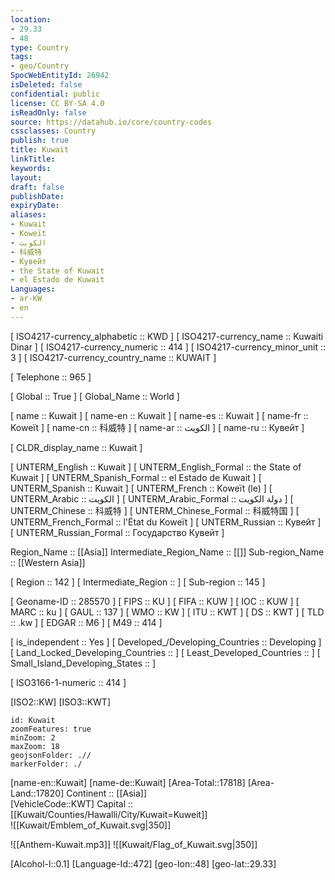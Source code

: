 ```yaml
---
location:
- 29.33
- 48
type: Country
tags:
- geo/Country
SpocWebEntityId: 26942
isDeleted: false
confidential: public
license: CC BY-SA 4.0
isReadOnly: false
source: https://datahub.io/core/country-codes
cssclasses: Country
publish: true
title: Kuwait
linkTitle: 
keywords: 
layout: 
draft: false
publishDate: 
expiryDate: 
aliases:
- Kuwait
- Koweït
- الكويت
- 科威特
- Кувейт
- the State of Kuwait
- el Estado de Kuwait
Languages:
- ar-KW
- en
---
```



[	ISO4217-currency_alphabetic	 :: KWD ] 
[	ISO4217-currency_name	 :: Kuwaiti Dinar ] 
[	ISO4217-currency_numeric	 :: 414 ] 
[	ISO4217-currency_minor_unit	 :: 3 ] 
[	ISO4217-currency_country_name	 :: KUWAIT ] 

[	Telephone	 :: 965 ] 

[	Global	 :: True ] 
[	Global_Name	 :: World ] 

[	name	 :: Kuwait ] 
[	name-en	 :: Kuwait ] 
[	name-es	 :: Kuwait ] 
[	name-fr	 :: Koweït ] 
[	name-cn	 :: 科威特 ] 
[	name-ar	 :: الكويت ] 
[	name-ru	 :: Кувейт ] 

[	CLDR_display_name	 :: Kuwait ] 

[	UNTERM_English	 :: Kuwait ] 
[	UNTERM_English_Formal	 :: the State of Kuwait ] 
[	UNTERM_Spanish_Formal	 :: el Estado de Kuwait ] 
[	UNTERM_Spanish	 :: Kuwait ] 
[	UNTERM_French	 :: Koweït (le) ] 
[	UNTERM_Arabic	 :: الكويت ] 
[	UNTERM_Arabic_Formal	 :: دولة الكويت ] 
[	UNTERM_Chinese	 :: 科威特 ] 
[	UNTERM_Chinese_Formal	 :: 科威特国 ] 
[	UNTERM_French_Formal	 :: l'État du Koweït ] 
[	UNTERM_Russian	 :: Кувейт ] 
[	UNTERM_Russian_Formal	 :: Государство Кувейт ] 

Region_Name ::  [[Asia]] 
Intermediate_Region_Name ::  [[]] 
Sub-region_Name ::  [[Western Asia]] 

[	Region	 :: 142 ] 
[	Intermediate_Region	 ::  ] 
[	Sub-region	 :: 145 ] 

[	Geoname-ID	 :: 285570 ] 
[	FIPS	 :: KU ] 
[	FIFA	 :: KUW ] 
[	IOC	 :: KUW ] 
[	MARC	 :: ku ] 
[	GAUL	 :: 137 ] 
[	WMO	 :: KW ] 
[	ITU	 :: KWT ] 
[	DS	 :: KWT ] 
[	TLD	 :: .kw ] 
[	EDGAR	 :: M6 ] 
[	M49	 :: 414 ] 

[	is_independent	 :: Yes ] 
[	Developed_/Developing_Countries	 :: Developing ] 
[	Land_Locked_Developing_Countries	 ::  ] 
[	Least_Developed_Countries	 ::  ] 
[	Small_Island_Developing_States	 ::  ] 

[	ISO3166-1-numeric	 :: 414 ] 



[ISO2::KW] 
[ISO3::KWT] 
```leaflet
id: Kuwait
zoomFeatures: true 
minZoom: 2 
maxZoom: 18
geojsonFolder: .// 
markerFolder: ./
```

[name-en::Kuwait] 
[name-de::Kuwait] 
[Area-Total::17818] 
[Area-Land::17820] 
Continent :: [[Asia]]  
[VehicleCode::KWT] 
Capital :: [[Kuwait/Counties/Hawalli/City/Kuwait=Kuweit]]  
![[Kuwait/Emblem_of_Kuwait.svg|350]]  

![[Anthem-Kuwait.mp3]] 
![[Kuwait/Flag_of_Kuwait.svg|350]]  

[Alcohol-l::0.1] 
[Language-Id::472] 
[geo-lon::48] 
[geo-lat::29.33] 




